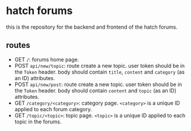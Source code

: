 # hatch forums
this is the repository for the backend and frontend of the hatch forums.

## routes
- GET `/`: forums home page.
- POST `api/new/topic`: route create a new topic. user token should be in the `Token` header. body should contain `title`, `content` and `category` (as an ID) attributes.
- POST `api/new/post`: route create a new topic. user token should be in the `Token` header. body should contain `content` and `topic` (as an ID) attributes.
- GET `/category/<category>`: category page. `<category>` is a unique ID applied to each forum category.
- GET `/topic/<topic>`: topic page. `<topic>` is a unique ID applied to each topic in the forums.
  
